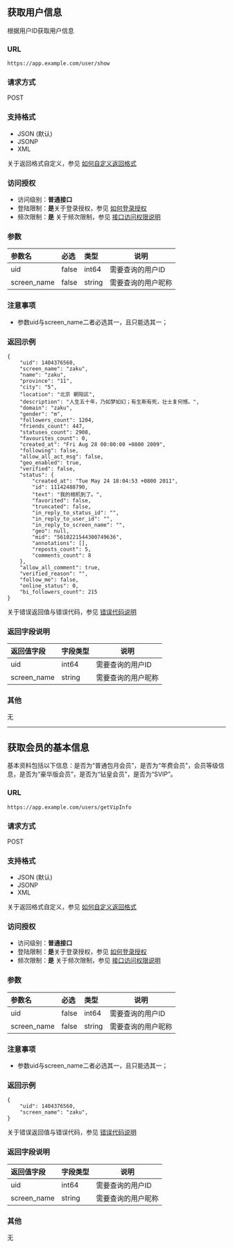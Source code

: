 ## 获取用户信息
根据用户ID获取用户信息

### URL
`https://app.example.com/user/show`
  
### 请求方式
POST 

### 支持格式
- JSON (默认)
- JSONP
- XML

关于返回格式自定义，参见 [如何自定义返回格式](如何自定义返回格式.md)

### 访问授权
- 访问级别：**普通接口**
- 登陆限制：**是**关于登录授权，参见 [如何登录授权](如何登录授权.md)
- 频次限制：**是** 关于频次限制，参见 [接口访问权限说明](接口访问权限说明.md)

### 参数

|参数名|必选|类型|说明|
|:----    |:---|:----- |-----   |
|uid |false  |int64 |需要查询的用户ID |
|screen_name |false  |string |需要查询的用户昵称 |
		
### 注意事项
- 参数uid与screen_name二者必选其一，且只能选其一；

### 返回示例

``` 
{
    "uid": 1404376560,
    "screen_name": "zaku",
    "name": "zaku",
    "province": "11",
    "city": "5",
    "location": "北京 朝阳区",
    "description": "人生五十年，乃如梦如幻；有生斯有死，壮士复何憾。",
    "domain": "zaku",
    "gender": "m",
    "followers_count": 1204,
    "friends_count": 447,
    "statuses_count": 2908,
    "favourites_count": 0,
    "created_at": "Fri Aug 28 00:00:00 +0800 2009",
    "following": false,
    "allow_all_act_msg": false,
    "geo_enabled": true,
    "verified": false,
    "status": {
        "created_at": "Tue May 24 18:04:53 +0800 2011",
        "id": 11142488790,
        "text": "我的相机到了。",
        "favorited": false,
        "truncated": false,
        "in_reply_to_status_id": "",
        "in_reply_to_user_id": "",
        "in_reply_to_screen_name": "",
        "geo": null,
        "mid": "5610221544300749636",
        "annotations": [],
        "reposts_count": 5,
        "comments_count": 8
    },
    "allow_all_comment": true,
    "verified_reason": "",
    "follow_me": false,
    "online_status": 0,
    "bi_followers_count": 215
}
```

关于错误返回值与错误代码，参见 [错误代码说明](error.md)

### 返回字段说明

|返回值字段|字段类型|说明|
|:----    |:---|----- |
| uid  | int64 | 需要查询的用户ID |
| screen_name  | string | 需要查询的用户昵称 |

### 其他
无

-------

## 获取会员的基本信息
基本资料包括以下信息：是否为“普通包月会员”，是否为“年费会员”，会员等级信息，是否为“豪华版会员”，是否为“钻皇会员”，是否为“SVIP”。

### URL
`https://app.example.com/users/getVipInfo`
  
### 请求方式
POST 

### 支持格式
- JSON (默认)
- JSONP
- XML

关于返回格式自定义，参见 [如何自定义返回格式](如何自定义返回格式.md)

### 访问授权
- 访问级别：**普通接口**
- 登陆限制：**是**关于登录授权，参见 [如何登录授权](如何登录授权.md)
- 频次限制：**是** 关于频次限制，参见 [接口访问权限说明](接口访问权限说明.md)

### 参数

|参数名|必选|类型|说明|
|:----    |:---|:----- |-----   |
|uid |false  |int64 |需要查询的用户ID |
|screen_name |false  |string |需要查询的用户昵称 |
		
### 注意事项
- 参数uid与screen_name二者必选其一，且只能选其一；

### 返回示例

``` 
{
    "uid": 1404376560,
    "screen_name": "zaku",
}
```

关于错误返回值与错误代码，参见 [错误代码说明](error.md)

### 返回字段说明

|返回值字段|字段类型|说明|
|:----    |:---|----- |
| uid  | int64 | 需要查询的用户ID |
| screen_name  | string | 需要查询的用户昵称 |

### 其他
无